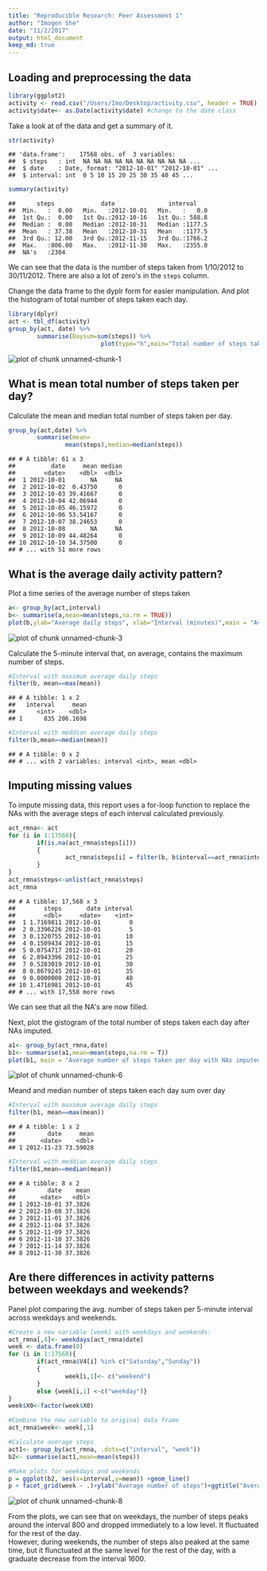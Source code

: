 ```yaml
---
title: "Reproducible Research: Peer Assessment 1"
author: "Imogen She"
date: "11/2/2017"
output: html_document
keep_md: true
---
```




## Loading and preprocessing the data  

```r
library(ggplot2)
activity <- read.csv("/Users/Imo/Desktop/activity.csv", header = TRUE)
activity$date<- as.Date(activity$date) #change to the date class
```

Take a look at of the data and get a summary of it.  

```r
str(activity)
```

```
## 'data.frame':	17568 obs. of  3 variables:
##  $ steps   : int  NA NA NA NA NA NA NA NA NA NA ...
##  $ date    : Date, format: "2012-10-01" "2012-10-01" ...
##  $ interval: int  0 5 10 15 20 25 30 35 40 45 ...
```

```r
summary(activity)
```

```
##      steps             date               interval     
##  Min.   :  0.00   Min.   :2012-10-01   Min.   :   0.0  
##  1st Qu.:  0.00   1st Qu.:2012-10-16   1st Qu.: 588.8  
##  Median :  0.00   Median :2012-10-31   Median :1177.5  
##  Mean   : 37.38   Mean   :2012-10-31   Mean   :1177.5  
##  3rd Qu.: 12.00   3rd Qu.:2012-11-15   3rd Qu.:1766.2  
##  Max.   :806.00   Max.   :2012-11-30   Max.   :2355.0  
##  NA's   :2304
```

We can see that the data is the number of steps taken from 1/10/2012 to 30/11/2012. There are also a lot of zero's in the `steps` column.  


Change the data frame to the dyplr form for easier manipulation. And plot the histogram of total number of steps taken each day.

```r
library(dplyr)
act <- tbl_df(activity)
group_by(act, date) %>%
        summarise(Daysum=sum(steps)) %>%
                          plot(type="h",main="Total number of steps taken each day", xlab="Number of steps",ylab="Date") 
```

![plot of chunk unnamed-chunk-1](figure/unnamed-chunk-1-1.png)

## What is mean total number of steps taken per day?  
Calculate the mean and median total number of steps taken per day.  

```r
group_by(act,date) %>%
        summarise(mean=
                mean(steps),median=median(steps))
```

```
## # A tibble: 61 x 3
##          date     mean median
##        <date>    <dbl>  <dbl>
##  1 2012-10-01       NA     NA
##  2 2012-10-02  0.43750      0
##  3 2012-10-03 39.41667      0
##  4 2012-10-04 42.06944      0
##  5 2012-10-05 46.15972      0
##  6 2012-10-06 53.54167      0
##  7 2012-10-07 38.24653      0
##  8 2012-10-08       NA     NA
##  9 2012-10-09 44.48264      0
## 10 2012-10-10 34.37500      0
## # ... with 51 more rows
```

## What is the average daily activity pattern?   

Plot a time series of the average number of steps taken

```r
a<- group_by(act,interval)
b<- summarise(a,mean=mean(steps,na.rm = TRUE))
plot(b,ylab="Average daily steps", xlab="Interval (minutes)",main = "Average number of steps taken per day in intervals", type = "l")
```

![plot of chunk unnamed-chunk-3](figure/unnamed-chunk-3-1.png)

Calculate the 5-minute interval that, on average, contains the maximum number of steps.  

```r
#Interval with maximum average daily steps
filter(b, mean==max(mean))
```

```
## # A tibble: 1 x 2
##   interval     mean
##      <int>    <dbl>
## 1      835 206.1698
```

```r
#Interval with meddian average daily steps
filter(b,mean==median(mean))
```

```
## # A tibble: 0 x 2
## # ... with 2 variables: interval <int>, mean <dbl>
```

## Imputing missing values  

To impute missing data, this report uses a for-loop function to replace the NAs with the average steps of each interval calculated previously.   

```r
act_rmna<- act
for (i in 1:17568){
        if(is.na(act_rmna$steps[i]))
        {
                act_rmna$steps[i] = filter(b, b$interval==act_rmna$interval[i])[1,2]
        }
}
act_rmna$steps<-unlist(act_rmna$steps)
act_rmna
```

```
## # A tibble: 17,568 x 3
##        steps       date interval
##        <dbl>     <date>    <int>
##  1 1.7169811 2012-10-01        0
##  2 0.3396226 2012-10-01        5
##  3 0.1320755 2012-10-01       10
##  4 0.1509434 2012-10-01       15
##  5 0.0754717 2012-10-01       20
##  6 2.0943396 2012-10-01       25
##  7 0.5283019 2012-10-01       30
##  8 0.8679245 2012-10-01       35
##  9 0.0000000 2012-10-01       40
## 10 1.4716981 2012-10-01       45
## # ... with 17,558 more rows
```
We can see that all the NA's are now filled.  

Next, plot the gistogram of the total number of steps taken each day after NAs imputed.  


```r
a1<- group_by(act_rmna,date)
b1<- summarise(a1,mean=mean(steps,na.rm = T))
plot(b1, main = "Average number of steps taken per day with NAs imputed",ylab="Average daily steps", xlab="Date", type = "h")
```

![plot of chunk unnamed-chunk-6](figure/unnamed-chunk-6-1.png)

Meand and median number of steps taken each day
sum over day

```r
#Interval with maximum average daily steps
filter(b1, mean==max(mean))
```

```
## # A tibble: 1 x 2
##         date     mean
##       <date>    <dbl>
## 1 2012-11-23 73.59028
```

```r
#Interval with meddian average daily steps
filter(b1,mean==median(mean))
```

```
## # A tibble: 8 x 2
##         date    mean
##       <date>   <dbl>
## 1 2012-10-01 37.3826
## 2 2012-10-08 37.3826
## 3 2012-11-01 37.3826
## 4 2012-11-04 37.3826
## 5 2012-11-09 37.3826
## 6 2012-11-10 37.3826
## 7 2012-11-14 37.3826
## 8 2012-11-30 37.3826
```

## Are there differences in activity patterns between weekdays and weekends?  

Panel plot comparing the avg. number of steps taken per 5-minute interval across weekdays and weekends.  

```r
#Create a new variable [week] with weekdays and weekends:
act_rmna[,4]<- weekdays(act_rmna$date)
week <- data.frame(0)
for (i in 1:17568){
        if(act_rmna$V4[i] %in% c("Saturday","Sunday"))
        {
                week[i,1]<- c("weekend")
        }
        else {week[i,1] <-c("weekday")}
}
week$X0<-factor(week$X0)

#Combine the new variable to original data frame
act_rmna$week<- week[,1]

#Calculate average steps
act1<- group_by(act_rmna, .dots=c("interval", "week"))
b2<- summarise(act1,mean=mean(steps))

#Make plots for weekdays and weekends
p = ggplot(b2, aes(x=interval,y=mean)) +geom_line()
p + facet_grid(week ~ .)+ylab("Average number of steps")+ggtitle("Average number of steps taken in intervals during weekdays and weekends")
```

![plot of chunk unnamed-chunk-8](figure/unnamed-chunk-8-1.png)
  
  From the plots, we can see that on weekdays, the number of steps peaks around the interval 800 and dropped immediately to a low level. It fluctuated for the rest of the day.  
  However, during weekends, the number of steps also peaked at the same time, but it flunctuated at the same level for the rest of the day, with a graduate decrease from the interval 1600.






